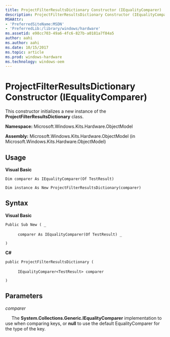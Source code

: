 ```yaml
---
title: ProjectFilterResultsDictionary Constructor (IEqualityComparer)
description: ProjectFilterResultsDictionary Constructor (IEqualityComparer)
MSHAttr:
- 'PreferredSiteName:MSDN'
- 'PreferredLib:/library/windows/hardware'
ms.assetid: e98cc703-49a6-4fc6-827b-a0181a7f84a5
author: aahi
ms.author: aahi
ms.date: 10/15/2017
ms.topic: article
ms.prod: windows-hardware
ms.technology: windows-oem
---
```


# ProjectFilterResultsDictionary Constructor (IEqualityComparer)


This constructor initializes a new instance of the **ProjectFilterResultsDictionary** class.

**Namespace:** Microsoft.Windows.Kits.Hardware.ObjectModel

**Assembly:** Microsoft.Windows.Kits.Hardware.ObjectModel (in Microsoft.Windows.Kits.Hardware.ObjectModel)

## <span id="Usage"></span><span id="usage"></span><span id="USAGE"></span>Usage


**Visual Basic**

`Dim comparer As IEqualityComparer(Of TestResult)`

`Dim instance As New ProjectFilterResultsDictionary(comparer)`

## <span id="Syntax"></span><span id="syntax"></span><span id="SYNTAX"></span>Syntax


**Visual Basic**

`Public Sub New ( _`

          `comparer As IEqualityComparer(Of TestResult) _`

`)`

**C#**

`public ProjectFilterResultsDictionary (`

          `IEqualityComparer<TestResult> comparer`

`)`

## <span id="Parameters"></span><span id="parameters"></span><span id="PARAMETERS"></span>Parameters


*comparer*

     The **System.Collections.Generic.IEqualityComparer** implementation to use when comparing keys, or **null** to use the default EqualityComparer for the type of the key.

 

 






